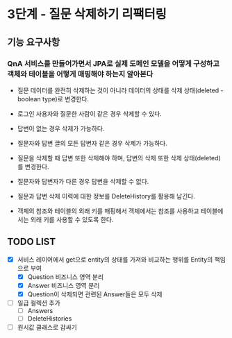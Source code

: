 # 3단계 - 질문 삭제하기 리팩터링

## 기능 요구사항

### QnA 서비스를 만들어가면서 JPA로 실제 도메인 모델을 어떻게 구성하고 객체와 테이블을 어떻게 매핑해야 하는지 알아본다

- 질문 데이터를 완전히 삭제하는 것이 아니라 데이터의 상태를 삭제 상태(deleted - boolean type)로 변경한다.
- 로그인 사용자와 질문한 사람이 같은 경우 삭제할 수 있다.
- 답변이 없는 경우 삭제가 가능하다.
- 질문자와 답변 글의 모든 답변자 같은 경우 삭제가 가능하다.
- 질문을 삭제할 때 답변 또한 삭제해야 하며, 답변의 삭제 또한 삭제 상태(deleted)를 변경한다.
- 질문자와 답변자가 다른 경우 답변을 삭제할 수 없다.
- 질문과 답변 삭제 이력에 대한 정보를 DeleteHistory를 활용해 남긴다.

- 객체의 참조와 테이블의 외래 키를 매핑해서 객체에서는 참조를 사용하고 테이블에서는 외래 키를 사용할 수 있도록 한다.

## TODO LIST

- [X] 서비스 레이어에서 get으로 entity의 상태를 가져와 비교하는 행위를 Entity의 책임으로 부여
  - [X] Question 비즈니스 영역 분리
  - [X] Answer 비즈니스 영역 분리
  - [X] Question이 삭제되면 관련된 Answer들은 모두 삭제
- [ ] 일급 컬렉션 추가
  - [ ] Answers
  - [ ] DeleteHistories
- [ ] 원시값 클래스로 감싸기
